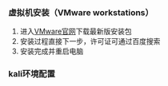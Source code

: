 ### 虚拟机安装（VMware workstations）
1. 进入[VMware官网](https://www.vmware.com/cn/products/workstation-pro/workstation-pro-evaluation.html)下载最新版安装包
2. 安装过程直接下一步，许可证可通过百度搜索
3. 安装完成并重启电脑
### kali环境配置   